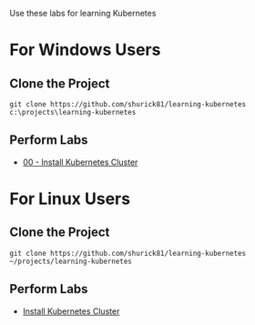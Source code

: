 Use these labs for learning Kubernetes

# For Windows Users

## Clone the Project

```
git clone https://github.com/shurick81/learning-kubernetes c:\projects\learning-kubernetes
```

## Perform Labs

- [00 - Install Kubernetes Cluster](./labs/00-install-the-cluster/README-Windows.md)

# For Linux Users

## Clone the Project

```
git clone https://github.com/shurick81/learning-kubernetes ~/projects/learning-kubernetes
```

## Perform Labs

- [Install Kubernetes Cluster](./labs/00-install-the-cluster/README-Linux.md)
